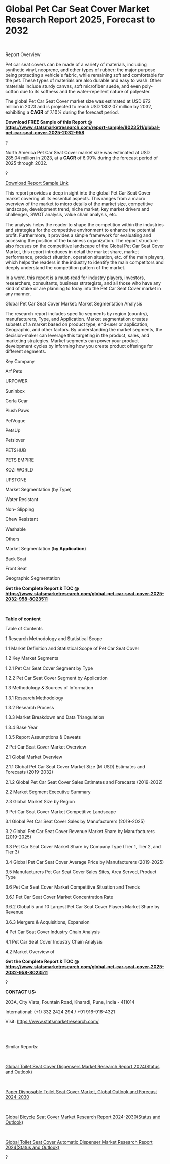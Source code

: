 <h1>Global Pet Car Seat Cover Market Research Report 2025, Forecast to 2032</h1><br/><p>Report Overview</p>
 
 
 
 <p>Pet car seat covers can be made of a variety of materials, including synthetic vinyl, neoprene, and other types of rubber; the major purpose being protecting a vehicle&#39;s fabric, while remaining soft and comfortable for the pet. These types of materials are also durable and easy to wash. Other materials include sturdy canvas, soft microfiber suede, and even poly-cotton due to its softness and the water-repellent nature of polyester.</p>
 
 
 
 <p>The global Pet Car Seat Cover market size was estimated at USD 972 million in 2023 and is projected to reach USD 1802.07 million by 2032, exhibiting a <strong>CAGR</strong> of 7.10% during the forecast period.</p>
 
 
 
 <div><b>Download FREE Sample of this Report @ <a href="https://www.statsmarketresearch.com/download-free-sample/8023511/global-pet-car-seat-cover-2025-2032-958">https://www.statsmarketresearch.com/report-sample/8023511/global-pet-car-seat-cover-2025-2032-958</a></b></div>
 
 
 
 <p>? </p>
 
 
 
 <p>North America Pet Car Seat Cover market size was estimated at USD 285.04 million in 2023, at a <strong>CAGR</strong> of 6.09% during the forecast period of 2025 through 2032.</p>
 
 
 
 <p>? </p>
 
 
 
 <p><a href="https://www.statsmarketresearch.com/download-free-sample/8023511/global-pet-car-seat-cover-2025-2032-958">Download Report Sample Link</a></p>
 
 
 
 <p>This report provides a deep insight into the global Pet Car Seat Cover market covering all its essential aspects. This ranges from a macro overview of the market to micro details of the market size, competitive landscape, development trend, niche market, key market drivers and challenges, SWOT analysis, value chain analysis, etc.</p>
 
 
 
 <p>The analysis helps the reader to shape the competition within the industries and strategies for the competitive environment to enhance the potential profit. Furthermore, it provides a simple framework for evaluating and accessing the position of the business organization. The report structure also focuses on the competitive landscape of the Global Pet Car Seat Cover Market, this report introduces in detail the market share, market performance, product situation, operation situation, etc. of the main players, which helps the readers in the industry to identify the main competitors and deeply understand the competition pattern of the market.</p>
 
 
 
 <p>In a word, this report is a must-read for industry players, investors, researchers, consultants, business strategists, and all those who have any kind of stake or are planning to foray into the Pet Car Seat Cover market in any manner.</p>
 
 
 
 <p>Global Pet Car Seat Cover Market: Market Segmentation Analysis</p>
 
 
 
 <p>The research report includes specific segments by region (country), manufacturers, Type, and Application. Market segmentation creates subsets of a market based on product type, end-user or application, Geographic, and other factors. By understanding the market segments, the decision-maker can leverage this targeting in the product, sales, and marketing strategies. Market segments can power your product development cycles by informing how you create product offerings for different segments.</p>
 
 
 
 <p>Key Company</p>
 
 
 
 <p>Arf Pets</p>
 
 
 
 <p>URPOWER</p>
 
 
 
 <p>Suninbox</p>
 
 
 
 <p>Gorla Gear</p>
 
 
 
 <p>Plush Paws</p>
 
 
 
 <p>PetVogue</p>
 
 
 
 <p>PetsUp</p>
 
 
 
 <p>Petslover</p>
 
 
 
 <p>PETSHUB</p>
 
 
 
 <p>PETS EMPIRE</p>
 
 
 
 <p>KOZI WORLD</p>
 
 
 
 <p>UPSTONE</p>
 
 
 
 <p>Market Segmentation (by Type)</p>
 
 
 
 <p>Water Resistant</p>
 
 
 
 <p>Non- Slipping</p>
 
 
 
 <p>Chew Resistant</p>
 
 
 
 <p>Washable</p>
 
 
 
 <p>Others</p>
 
 
 
 <p>Market Segmentation (<strong>by Application</strong>)</p>
 
 
 
 <p>Back Seat</p>
 
 
 
 <p>Front Seat</p>
 
 
 
 <p>Geographic Segmentation</p>
 
 
 
 <div><b>Get the Complete Report & TOC @ <a href="https://www.statsmarketresearch.com/global-pet-car-seat-cover-2025-2032-958-8023511">https://www.statsmarketresearch.com/global-pet-car-seat-cover-2025-2032-958-8023511</a></b></div>
 
 
 
 <p><br />
 
 <b>Table of content</b></p>
 
 
 
 <p>Table of Contents<br />
 
 1 Research Methodology and Statistical Scope<br />
 
 1.1 Market Definition and Statistical Scope of Pet Car Seat Cover<br />
 
 1.2 Key Market Segments<br />
 
 1.2.1 Pet Car Seat Cover Segment by Type<br />
 
 1.2.2 Pet Car Seat Cover Segment by Application<br />
 
 1.3 Methodology & Sources of Information<br />
 
 1.3.1 Research Methodology<br />
 
 1.3.2 Research Process<br />
 
 1.3.3 Market Breakdown and Data Triangulation<br />
 
 1.3.4 Base Year<br />
 
 1.3.5 Report Assumptions & Caveats<br />
 
 2 Pet Car Seat Cover Market Overview<br />
 
 2.1 Global Market Overview<br />
 
 2.1.1 Global Pet Car Seat Cover Market Size (M USD) Estimates and Forecasts (2019-2032)<br />
 
 2.1.2 Global Pet Car Seat Cover Sales Estimates and Forecasts (2019-2032)<br />
 
 2.2 Market Segment Executive Summary<br />
 
 2.3 Global Market Size by Region<br />
 
 3 Pet Car Seat Cover Market Competitive Landscape<br />
 
 3.1 Global Pet Car Seat Cover Sales by Manufacturers (2019-2025)<br />
 
 3.2 Global Pet Car Seat Cover Revenue Market Share by Manufacturers (2019-2025)<br />
 
 3.3 Pet Car Seat Cover Market Share by Company Type (Tier 1, Tier 2, and Tier 3)<br />
 
 3.4 Global Pet Car Seat Cover Average Price by Manufacturers (2019-2025)<br />
 
 3.5 Manufacturers Pet Car Seat Cover Sales Sites, Area Served, Product Type<br />
 
 3.6 Pet Car Seat Cover Market Competitive Situation and Trends<br />
 
 3.6.1 Pet Car Seat Cover Market Concentration Rate<br />
 
 3.6.2 Global 5 and 10 Largest Pet Car Seat Cover Players Market Share by Revenue<br />
 
 3.6.3 Mergers & Acquisitions, Expansion<br />
 
 4 Pet Car Seat Cover Industry Chain Analysis<br />
 
 4.1 Pet Car Seat Cover Industry Chain Analysis<br />
 
 4.2 Market Overview of</p>
 
 
 
 <div><b>Get the Complete Report & TOC @ <a href="https://www.statsmarketresearch.com/global-pet-car-seat-cover-2025-2032-958-8023511">https://www.statsmarketresearch.com/global-pet-car-seat-cover-2025-2032-958-8023511</a></b></div>
 
 
 
 <p>? </p>
 
 
 
 <p><b>CONTACT US:</b><br />
 
 203A, City Vista, Fountain Road, Kharadi, Pune, India - 411014<br />
 
 International: (+1) 332 2424 294 / +91 916-916-4321<br />
 
 Visit: <a href="https://www.statsmarketresearch.com/">https://www.statsmarketresearch.com/</a><br />
 
 <br />
 
 <br />
 
 Similar Reports:<br />
 
 <br />
 
 <a href="https://www.statsmarketresearch.com/global-toilet-seat-cover-dispensers-2024-944-8005634">Global Toilet Seat Cover Dispensers Market Research Report 2024(Status and Outlook)</a><br />
 
 <br />
 
 <a href="https://www.statsmarketresearch.com/global-paper-disposable-toilet-seat-cover-forecast-2024-2030-286-7974452">Paper Disposable Toilet Seat Cover Market, Global Outlook and Forecast 2024-2030</a><br />
 
 <br />
 
 <a href="https://www.statsmarketresearch.com/global-bicycle-seat-cover-2024-2030-497-7944622">Global Bicycle Seat Cover Market Research Report 2024-2030(Status and Outlook)</a><br />
 
 <br />
 
 <a href="https://www.statsmarketresearch.com/global-toilet-seat-cover-automatic-dispenser-2024-374-7935809">Global Toilet Seat Cover Automatic Dispenser Market Research Report 2024(Status and Outlook)</a><br />
 
 ? </p>